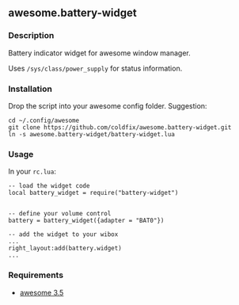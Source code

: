 ## awesome.battery-widget

### Description

Battery indicator widget for awesome window manager.

Uses `/sys/class/power_supply` for status information.


### Installation

Drop the script into your awesome config folder. Suggestion:

    cd ~/.config/awesome
    git clone https://github.com/coldfix/awesome.battery-widget.git
    ln -s awesome.battery-widget/battery-widget.lua


### Usage

In your `rc.lua`:

    -- load the widget code
    local battery_widget = require("battery-widget")


    -- define your volume control
    battery = battery_widget({adapter = "BAT0"})

    -- add the widget to your wibox
    ...
    right_layout:add(battery.widget)
    ...


### Requirements

* [awesome 3.5](http://awesome.naquadah.org/)
